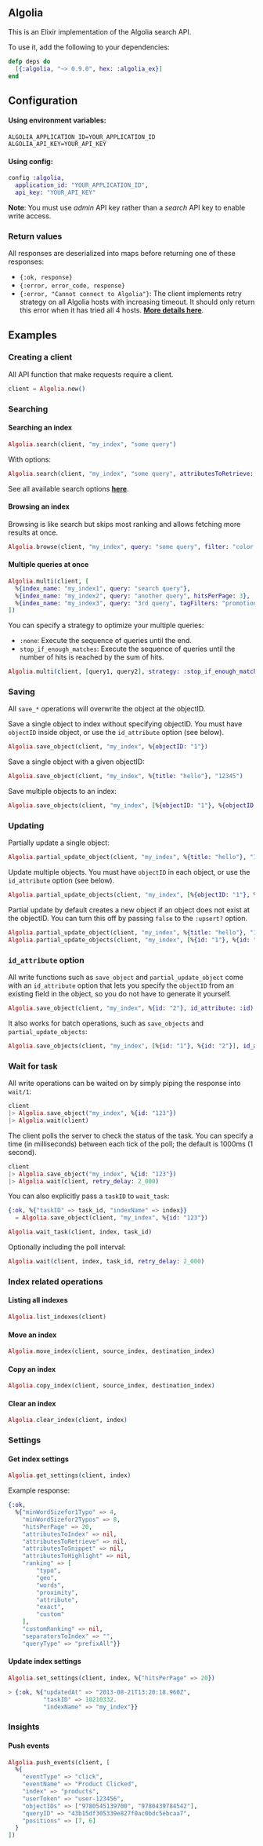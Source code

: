 ## Algolia

This is an Elixir implementation of the Algolia search API.

To use it, add the following to your dependencies:

```elixir
defp deps do
  [{:algolia, "~> 0.9.0", hex: :algolia_ex}]
end
```

## Configuration

#### Using environment variables:

    ALGOLIA_APPLICATION_ID=YOUR_APPLICATION_ID
    ALGOLIA_API_KEY=YOUR_API_KEY

#### Using config:

```elixir
config :algolia,
  application_id: "YOUR_APPLICATION_ID",
  api_key: "YOUR_API_KEY"
```

**Note**: You must use _admin_ API key rather than a _search_ API key to enable write access.

### Return values

All responses are deserialized into maps before returning one of these responses:

  - `{:ok, response}`
  - `{:error, error_code, response}`
  - `{:error, "Cannot connect to Algolia"}`: The client implements retry
      strategy on all Algolia hosts with increasing timeout. It should only
      return this error when it has tried all 4 hosts.
      [**More details here**](https://www.algolia.com/doc/rest#quick-reference).

## Examples

### Creating a client

All API function that make requests require a client.

```elixir
client = Algolia.new()
```

### Searching

#### Searching an index

```elixir
Algolia.search(client, "my_index", "some query")
```

With options:

```elixir
Algolia.search(client, "my_index", "some query", attributesToRetrieve: "firstname", hitsPerPage: 20)
```

See all available search options [**here**](https://www.algolia.com/doc/rest#full-text-search-parameters).

#### Browsing an index

Browsing is like search but skips most ranking and allows fetching more results at once.

```elixir
Algolia.browse(client, "my_index", query: "some query", filter: "color:red")
```

#### Multiple queries at once

```elixir
Algolia.multi(client, [
  %{index_name: "my_index1", query: "search query"},
  %{index_name: "my_index2", query: "another query", hitsPerPage: 3},
  %{index_name: "my_index3", query: "3rd query", tagFilters: "promotion"}
])
```

You can specify a strategy to optimize your multiple queries:

- `:none`: Execute the sequence of queries until the end.
- `stop_if_enough_matches`: Execute the sequence of queries until the number of hits is reached by the sum of hits.

```elixir
Algolia.multi(client, [query1, query2], strategy: :stop_if_enough_matches)
```

### Saving

All `save_*` operations will overwrite the object at the objectID.

Save a single object to index without specifying objectID. You must have `objectID`
inside object, or use the `id_attribute` option (see below).

```elixir
Algolia.save_object(client, "my_index", %{objectID: "1"})
```

Save a single object with a given objectID:

```elixir
Algolia.save_object(client, "my_index", %{title: "hello"}, "12345")
```

Save multiple objects to an index:

```elixir
Algolia.save_objects(client, "my_index", [%{objectID: "1"}, %{objectID: "2"}])
```

### Updating

Partially update a single object:

```elixir
Algolia.partial_update_object(client, "my_index", %{title: "hello"}, "12345")
```

Update multiple objects. You must have `objectID` in each object, or use the `id_attribute` option (see below).

```elixir
Algolia.partial_update_objects(client, "my_index", [%{objectID: "1"}, %{objectID: "2"}])
```

Partial update by default creates a new object if an object does not exist at the
objectID. You can turn this off by passing `false` to the `:upsert?` option.

```elixir
Algolia.partial_update_object(client, "my_index", %{title: "hello"}, "12345", upsert?: false)
Algolia.partial_update_objects(client, "my_index", [%{id: "1"}, %{id: "2"}], id_attribute: :id, upsert?: false)
```

### `id_attribute` option

All write functions such as `save_object` and `partial_update_object` come with an `id_attribute` option that lets
you specify the `objectID` from an existing field in the object, so you do not have to generate it yourself.

```elixir
Algolia.save_object(client, "my_index", %{id: "2"}, id_attribute: :id)
```

It also works for batch operations, such as `save_objects` and `partial_update_objects`:

```elixir
Algolia.save_objects(client, "my_index", [%{id: "1"}, %{id: "2"}], id_attribute: :id)
```

### Wait for task

All write operations can be waited on by simply piping the response into `wait/1`:

```elixir
client
|> Algolia.save_object("my_index", %{id: "123"})
|> Algolia.wait(client)
```

The client polls the server to check the status of the task.
You can specify a time (in milliseconds) between each tick of the poll; the default is 1000ms (1 second).

```elixir
client
|> Algolia.save_object("my_index", %{id: "123"})
|> Algolia.wait(client, retry_delay: 2_000)
```

You can also explicitly pass a `taskID` to `wait_task`:


```elixir
{:ok, %{"taskID" => task_id, "indexName" => index}}
  = Algolia.save_object(client, "my_index", %{id: "123"})

Algolia.wait_task(client, index, task_id)
```

Optionally including the poll interval:

```elixir
Algolia.wait(client, index, task_id, retry_delay: 2_000)
```

### Index related operations

#### Listing all indexes

```elixir
Algolia.list_indexes(client)
```

#### Move an index

```elixir
Algolia.move_index(client, source_index, destination_index)
```

#### Copy an index

```elixir
Algolia.copy_index(client, source_index, destination_index)
```

#### Clear an index

```elixir
Algolia.clear_index(client, index)
```

### Settings

#### Get index settings

```elixir
Algolia.get_settings(client, index)
```

Example response:

```elixir
{:ok,
  %{"minWordSizefor1Typo" => 4,
    "minWordSizefor2Typos" => 8,
    "hitsPerPage" => 20,
    "attributesToIndex" => nil,
    "attributesToRetrieve" => nil,
    "attributesToSnippet" => nil,
    "attributesToHighlight" => nil,
    "ranking" => [
        "typo",
        "geo",
        "words",
        "proximity",
        "attribute",
        "exact",
        "custom"
    ],
    "customRanking" => nil,
    "separatorsToIndex" => "",
    "queryType" => "prefixAll"}}
```

#### Update index settings

```elixir
Algolia.set_settings(client, index, %{"hitsPerPage" => 20})

> {:ok, %{"updatedAt" => "2013-08-21T13:20:18.960Z",
          "taskID" => 10210332.
          "indexName" => "my_index"}}
```

### Insights

#### Push events

```elixir
Algolia.push_events(client, [
  %{
    "eventType" => "click",
    "eventName" => "Product Clicked",
    "index" => "products",
    "userToken" => "user-123456",
    "objectIDs" => ["9780545139700", "9780439784542"],
    "queryID" => "43b15df305339e827f0ac0bdc5ebcaa7",
    "positions" => [7, 6]
  }
])
```
